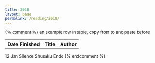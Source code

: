 ```yaml
---
title: 2018
layout: page
permalink: /reading/2018/
---
```


<table>
<tr>
   <th>Date Finished</th>
   <th>Title</th>
   <th>Author</th>
</tr>
{% comment %}
an example row in table, copy from <tr> to </tr> and paste before </table>
<tr>
   <td>12 Jan</td>
   <td>Silence</td>
   <td>Shusaku Endo</td>
</tr>
{% endcomment %}
</table>
